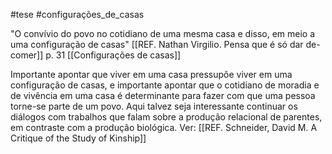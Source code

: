 
#tese #configurações_de_casas

"O convívio do povo no cotidiano de uma mesma casa e disso, em meio a uma 
configuração de casas" [[REF. Nathan Virgilio. Pensa que é só dar de-comer]] p. 31
[[Configurações de casas]]

Importante apontar que viver em uma casa pressupõe viver em uma configuração de casas, e importante apontar que o cotidiano de moradia e de vivência em uma casa é determinante para fazer com que uma pessoa torne-se parte de um povo. Aqui talvez seja interessante continuar os diálogos com trabalhos que falam sobre a produção relacional de parentes, em contraste com a produção biológica. 
Ver: [[REF. Schneider, David M. A Critique of the Study of Kinship]]







